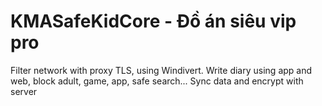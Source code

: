 # KMASafeKidCore - Đồ án siêu vip pro

Filter network with proxy TLS, using Windivert.
Write diary using app and web, block adult, game, app, safe search...
Sync data and encrypt with server
